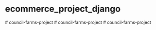 # ecommerce_project_django
#   c o u n c i l - f a r m s - p r o j e c t  
 #   c o u n c i l - f a r m s - p r o j e c t  
 #   c o u n c i l - f a r m s - p r o j e c t  
 